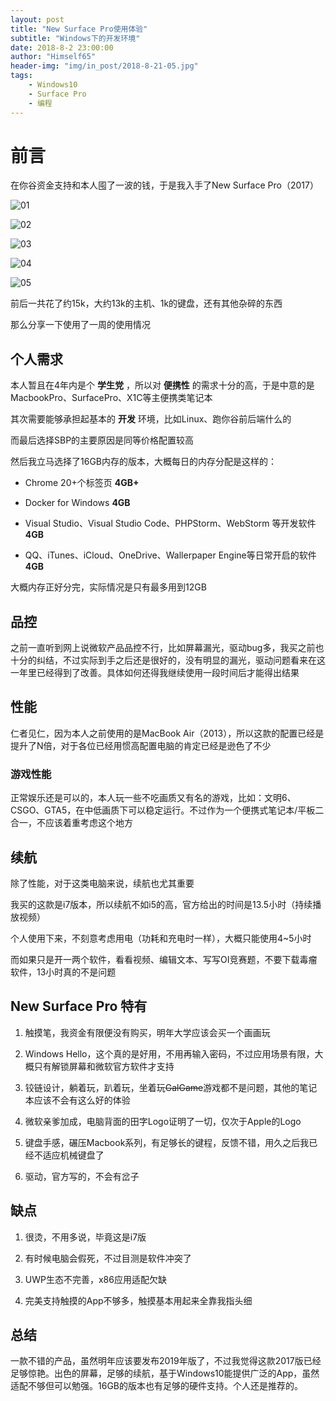 ```yaml
---
layout: post
title: "New Surface Pro使用体验"
subtitle: "Windows下的开发环境"
date: 2018-8-2 23:00:00
author: "Himself65"
header-img: "img/in_post/2018-8-21-05.jpg"
tags: 
    - Windows10
    - Surface Pro
    - 编程
---
```

# 前言

在你谷资金支持和本人囤了一波的钱，于是我入手了New Surface Pro（2017）

![01](/img\in_post\2018-8-20-01.png)

![02](/img\in_post\2018-8-20-02.jpg)

![03](/img\in_post\2018-8-20-03.jpg)

![04](/img\in_post\2018-8-20-04.jpg)

![05](/img\in_post\2018-8-20-05.jpg)

前后一共花了约15k，大约13k的主机、1k的键盘，还有其他杂碎的东西

那么分享一下使用了一周的使用情况

## 个人需求

本人暂且在4年内是个 **学生党** ，所以对 **便携性** 的需求十分的高，于是中意的是MacbookPro、SurfacePro、X1C等主便携类笔记本

其次需要能够承担起基本的 **开发** 环境，比如Linux、跑你谷前后端什么的

而最后选择SBP的主要原因是同等价格配置较高

然后我立马选择了16GB内存的版本，大概每日的内存分配是这样的：

- Chrome 20+个标签页 **4GB+**

- Docker for Windows **4GB**

- Visual Studio、Visual Studio Code、PHPStorm、WebStorm 等开发软件 **4GB**

- QQ、iTunes、iCloud、OneDrive、Wallerpaper Engine等日常开启的软件 **4GB**

大概内存正好分完，实际情况是只有最多用到12GB

## 品控

之前一直听到网上说微软产品品控不行，比如屏幕漏光，驱动bug多，我买之前也十分的纠结，不过实际到手之后还是很好的，没有明显的漏光，驱动问题看来在这一年里已经得到了改善。具体如何还得我继续使用一段时间后才能得出结果

## 性能

仁者见仁，因为本人之前使用的是MacBook Air（2013），所以这款的配置已经是提升了N倍，对于各位已经用惯高配置电脑的肯定已经是逊色了不少

### 游戏性能

正常娱乐还是可以的，本人玩一些不吃画质又有名的游戏，比如：文明6、CSGO、GTA5，在中低画质下可以稳定运行。不过作为一个便携式笔记本/平板二合一，不应该着重考虑这个地方

## 续航

除了性能，对于这类电脑来说，续航也尤其重要

我买的这款是i7版本，所以续航不如i5的高，官方给出的时间是13.5小时（持续播放视频）

个人使用下来，不刻意考虑用电（功耗和充电时一样），大概只能使用4~5小时

而如果只是开一两个软件，看看视频、编辑文本、写写OI竞赛题，不要下载毒瘤软件，13小时真的不是问题

## New Surface Pro 特有

1. 触摸笔，我资金有限便没有购买，明年大学应该会买一个画画玩

2. Windows Hello，这个真的是好用，不用再输入密码，不过应用场景有限，大概只有解锁屏幕和微软官方软件才支持

3. 铰链设计，躺着玩，趴着玩，坐着玩~~GalGame~~游戏都不是问题，其他的笔记本应该不会有这么好的体验

4. 微软亲爹加成，电脑背面的田字Logo证明了一切，仅次于Apple的Logo

5. 键盘手感，碾压Macbook系列，有足够长的键程，反馈不错，用久之后我已经不适应机械键盘了

6. 驱动，官方写的，不会有岔子

## 缺点

1. 很烫，不用多说，毕竟这是i7版

2. 有时候电脑会假死，不过目测是软件冲突了

3. UWP生态不完善，x86应用适配欠缺

4. 完美支持触摸的App不够多，触摸基本用起来全靠我指头细

## 总结

一款不错的产品，虽然明年应该要发布2019年版了，不过我觉得这款2017版已经足够惊艳。出色的屏幕，足够的续航，基于Windows10能提供广泛的App，虽然适配不够但可以勉强。16GB的版本也有足够的硬件支持。个人还是推荐的。